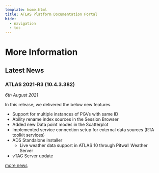 ```yaml
---
template: home.html
title: ATLAS Platform Documentation Portal
hide:
  - navigation
  - toc
---
```

# More Information

## Latest News

### ATLAS 2021-R3 (10.4.3.382)

_6th August 2021_

In this release, we delivered the below new features

* Support for multiple instances of PGVs with same ID
* Ability rename index sources in the Session Browser
* Added new Data point modes in the Scatterplot
* Implemented service connection setup for external data sources (RTA toolkit services)
* ADS Standalone installer 
    * Live weather data support in ATLAS 10 through Pitwall Weather Server
* vTAG Server update

[more news](/news/index.md)

